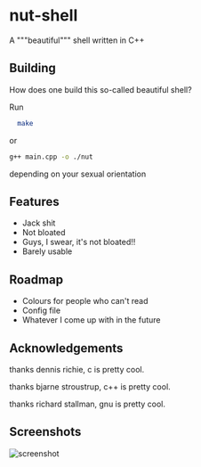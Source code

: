 # nut-shell
A """beautiful""" shell written in C++


## Building

How does one build this so-called beautiful shell?

Run

```bash
  make
```

or
```bash
g++ main.cpp -o ./nut
```

depending on your sexual orientation
## Features

- Jack shit
- Not bloated
- Guys, I swear, it's not bloated!!
- Barely usable
## Roadmap

- Colours for people who can't read
- Config file
- Whatever I come up with in the future
## Acknowledgements

thanks dennis richie, c is pretty cool. 

thanks bjarne stroustrup, c++ is pretty cool.

thanks richard stallman, gnu is pretty cool.

## Screenshots

![screenshot](https://i.ibb.co/3rBN0tR/image.png)


